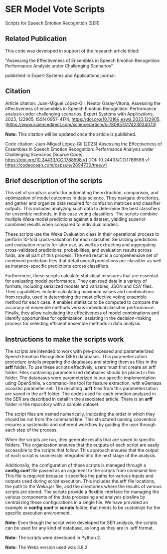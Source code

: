 # SER Model Vote Scripts

Scripts for Speech Emotion Recognition (SER)

## Related Publication

This code was developed in support of the research article titled:

"Assessing the Effectiveness of Ensembles in Speech Emotion Recognition: Performance Analysis under Challenging Scenarios"

published in Expert Systems and Applications journal.


## Citation

Article citation:
Juan-Miguel López-Gil, Nestor Garay-Vitoria,
Assessing the effectiveness of ensembles in Speech Emotion Recognition: Performance analysis under challenging scenarios,
Expert Systems with Applications,
2023,
122905,
ISSN 0957-4174,
https://doi.org/10.1016/j.eswa.2023.122905.
(https://www.sciencedirect.com/science/article/pii/S0957417423034073)

**Note:** This citation will be updated once the article is published.

Code citation:
Juan-Miguel López-Gil (2023) Assessing the Effectiveness of Ensembles in Speech Emotion Recognition: Performance Analysis under Challenging Scenarios [Source Code]. https://doi.org/10.24433/CO.1788598.v1
DOI: 10.24433/CO.1788598.v1
https://codeocean.com/capsule/2894730/tree/v1


## Brief description of the scripts

This set of scripts is useful for automating the extraction, comparison, and optimization of model outcomes in data science. They navigate directories, and gather and organize data required for confusion matrices and classifier outputs. This includes analyzing such data to determine the best classifiers for ensemble methods, in this case voting classifiers. The scripts combine multiple Weka model predictions against a dataset, yielding superior combined results when compared to individual models.

These scripts use the Weka Evaluation class in their operational process to perform 10-fold cross-validation for each classifier. Serializing predictions and evaluation results for later use, as well as extracting and aggregating cross-validated predictions, probabilities, and evaluation results across folds, are all part of this process. The end result is a comprehensive set of combined prediction files that detail overall predictions per classifier as well as instance-specific predictions across classifiers.

Furthermore, these scripts calculate statistical measures that are essential for evaluating model performance. They can read data in a variety of formats, including serialized models and variables, JSON and CSV files. Their capabilities include calculating maximum values and combinations from results, used in determining the most effective voting ensemble method for each case. It enables statistics to be computed to compare the accuracy of ensemble methods versus individual classifier performance. Finally, they allow calculating the effectiveness of model combinations and identify opportunities for optimization, assisting in the decision-making process for selecting efficient ensemble methods in data analysis.

## Instructions to make the scripts work

The scripts are intended to work with pre-processed and parameterized Speech Emotion Recognition (SER) databases. This parameterization procedure entails preparing the databases and storing them as files in the **arff** folder. To use these scripts effectively, users must first create an arff folder. Files containing parameterized databases should be placed in this folder. The databases were parameterized in our specific implementation using OpenSmile, a command-line tool for feature extraction, with eGemaps acoustic parameter set. The resulting **.arff** files from this parameterization are saved in the arff folder. The codes used for each emotion analyzed in the SER are described in detail in the associated article. There is an **arff** folder in the repository with a sample dataset.

The script files are named numerically, indicating the order in which they should be run from the command line. This structured naming convention ensures a systematic and coherent workflow by guiding the user through each step of the process.

When the scripts are run, they generate results that are saved to specific folders. This organization ensures that the outputs of each script are easily accessible to the scripts that follow. This approach ensures that the output of each script is seamlessly integrated into the next stage of the analysis.

Additionally, the configuration of these scripts is managed through a **config.conf** file passed as an argument to the scripts from command line. This file is required because it specifies the paths for various inputs and outputs used during script execution. This includes the.arff file locations, the path to the Weka.jar file, and the directories where the results of various scripts are stored. The scripts provide a flexible interface for managing the various components of the data processing and analysis pipeline by centralizing these configurations in a single file. We have provided an example in **config.conf** in **scripts** folder, that needs to be customize for the specific execution environment. 
 

**Note:** Even though the script were developed for SER analysis, the scripts can be used for any kind of database, as long as they are in .arff format.

**Note:** The scripts were developed in Python 2.

**Note:** The Weka version used was 3.8.2.
